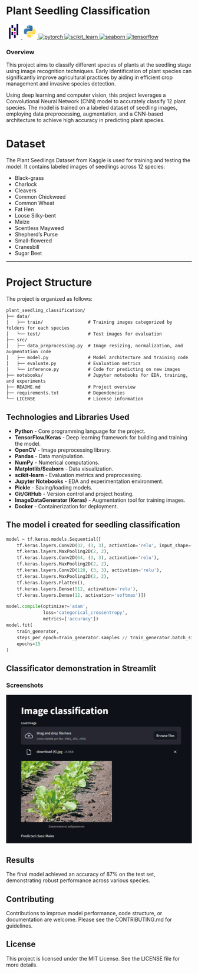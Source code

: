 # Plant Seedling Classification

<p align="left"> 
</a>   <a href="https://pandas.pydata.org/" target="_blank" rel="noreferrer"> <img src="https://raw.githubusercontent.com/devicons/devicon/2ae2a900d2f041da66e950e4d48052658d850630/icons/pandas/pandas-original.svg" alt="pandas" width="40" height="40"/> </a> 
</a> <a href="https://www.python.org" target="_blank" rel="noreferrer"> <img src="https://raw.githubusercontent.com/devicons/devicon/master/icons/python/python-original.svg" alt="python" width="40" height="40"/> </a> <a href="https://pytorch.org/" target="_blank" rel="noreferrer"> <img src="https://www.vectorlogo.zone/logos/pytorch/pytorch-icon.svg" alt="pytorch" width="40" height="40"/> </a> <a href="https://scikit-learn.org/" target="_blank" rel="noreferrer"> <img src="https://upload.wikimedia.org/wikipedia/commons/0/05/Scikit_learn_logo_small.svg" alt="scikit_learn" width="40" height="40"/> </a> <a href="https://seaborn.pydata.org/" target="_blank" rel="noreferrer"> <img src="https://seaborn.pydata.org/_images/logo-mark-lightbg.svg" alt="seaborn" width="40" height="40"/> </a> <a href="https://www.tensorflow.org" target="_blank" rel="noreferrer"> <img src="https://www.vectorlogo.zone/logos/tensorflow/tensorflow-icon.svg" alt="tensorflow" width="40" height="40"/> </a> </p>

### Overview
This project aims to classify different species of plants at the seedling stage using image recognition techniques. Early identification of plant species can significantly improve agricultural practices by aiding in efficient crop management and invasive species detection.

Using deep learning and computer vision, this project leverages a Convolutional Neural Network (CNN) model to accurately classify 12 plant species. The model is trained on a labeled dataset of seedling images, employing data preprocessing, augmentation, and a CNN-based architecture to achieve high accuracy in predicting plant species.
# Dataset
The Plant Seedlings Dataset from Kaggle is used for training and testing the model. It contains labeled images of seedlings across 12 species:
- Black-grass
- Charlock
- Cleavers
- Common Chickweed
- Common Wheat
- Fat Hen
- Loose Silky-bent
- Maize
- Scentless Mayweed
- Shepherd’s Purse
- Small-flowered
- Cranesbill
- Sugar Beet
___
# Project Structure
The project is organized as follows:
```
plant_seedling_classification/
├── data/
│   ├── train/                 # Training images categorized by folders for each species
│   └── test/                  # Test images for evaluation
├── src/
│   ├── data_preprocessing.py  # Image resizing, normalization, and augmentation code
│   ├── model.py               # Model architecture and training code
│   ├── evaluate.py            # Evaluation metrics
│   └── inference.py           # Code for predicting on new images
├── notebooks/                 # Jupyter notebooks for EDA, training, and experiments
├── README.md                  # Project overview
├── requirements.txt           # Dependencies
└── LICENSE                    # License information
```
## Technologies and Libraries Used

- **Python** - Core programming language for the project.
- **TensorFlow/Keras** - Deep learning framework for building and training the model.
- **OpenCV** - Image preprocessing library.
- **Pandas** - Data manipulation.
- **NumPy** - Numerical computations.
- **Matplotlib/Seaborn** - Data visualization.
- **scikit-learn** - Evaluation metrics and preprocessing.
- **Jupyter Notebooks** - EDA and experimentation environment.
- **Pickle** - Saving/loading models.
- **Git/GitHub** - Version control and project hosting.
- **ImageDataGenerator (Keras)** - Augmentation tool for training images.
- **Docker** - Containerization for deployment.
## The model i created for seedling classification
```python
model = tf.keras.models.Sequential([
    tf.keras.layers.Conv2D(32, (3, 3), activation='relu', input_shape=(150, 150, 3)),
    tf.keras.layers.MaxPooling2D(2, 2),
    tf.keras.layers.Conv2D(64, (3, 3), activation='relu'),
    tf.keras.layers.MaxPooling2D(2, 2),
    tf.keras.layers.Conv2D(128, (3, 3), activation='relu'),
    tf.keras.layers.MaxPooling2D(2, 2),
    tf.keras.layers.Flatten(),
    tf.keras.layers.Dense(512, activation='relu'),
    tf.keras.layers.Dense(12, activation='softmax')])
```
```python
model.compile(optimizer='adam',
              loss='categorical_crossentropy',
              metrics=['accuracy'])
model.fit(
    train_generator,
    steps_per_epoch=train_generator.samples // train_generator.batch_size,
    epochs=15 
)
```
## Classificator demonstration in Streamlit
### Screenshots
![Alt Text](/Screenshot%202024-11-01%20134733.png)
## Results
The final model achieved an accuracy of 87% on the test set, demonstrating robust performance across various species.
## Contributing
Contributions to improve model performance, code structure, or documentation are welcome. Please see the CONTRIBUTING.md for guidelines.

## License
This project is licensed under the MIT License. See the LICENSE file for more details.